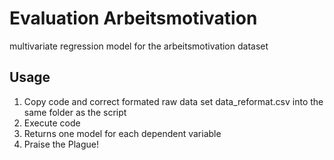 # Evaluation Arbeitsmotivation
multivariate regression model for the arbeitsmotivation dataset

## Usage
1. Copy code and correct formated raw data set data_reformat.csv into the same folder as the script
2. Execute code
3. Returns one model for each dependent variable
4. Praise the Plague!
